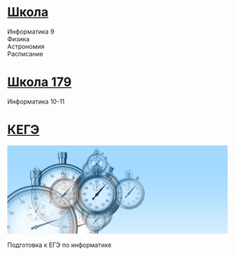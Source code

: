 <!---
xkurs/xkurs is a ✨ special ✨ repository because its `README.md` (this file) appears on your GitHub profile.
You can click the Preview link to take a look at your changes.
--->

# [Школа](https://adjoining-approach-866.notion.site/School-4f36c7650e6941378b57e1b5bb74ee95 "Notion")

Информатика 9  
Физика  
Астрономия  
Расписание

# [Школа 179](https://server.179.ru/wiki/?page=Informatika/11_B "Школа179")

Информатика 10-11

# [КЕГЭ](https://xkurs.github.io/KEGE/)

![Start](img/time-g28ecd4d16_1920-1024x410.jpg "Start")

Подготовка к ЕГЭ по информатике
